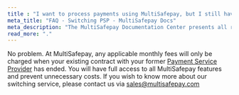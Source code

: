 ```yaml
---
title : "I want to process payments using MultiSafepay, but I still have a contract with a different PSP. Is that a problem?"
meta_title: "FAQ - Switching PSP - MultiSafepay Docs"
meta_description: "The MultiSafepay Documentation Center presents all relevant information about our Plugins and API. You can also find support pages for payment methods, tools and general questions as well as the contact details of our Support and Integration Teams."
read_more: "."
---
```


No problem. At MultiSafepay, any applicable monthly fees will only be charged when your existing contract with your former [Payment Service Provider](/faq/getting-started/glossary/#payment-service-provider-psp) has ended. You will have full access to all MultiSafepay features and prevent unnecessary costs. If you wish to know more about our switching service, please contact us via <sales@multisafepay.com>
